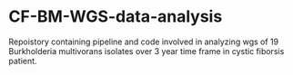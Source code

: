 # CF-BM-WGS-data-analysis
 Repoistory containing pipeline and code involved in analyzing wgs of 19 Burkholderia multivorans isolates over 3 year time frame in cystic fiborsis patient. 
